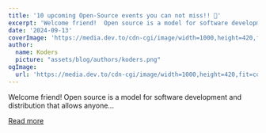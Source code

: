 ```yaml
---
title: '10 upcoming Open-Source events you can not miss!! 🦚'
excerpt: 'Welcome friend!  Open source is a model for software development and distribution that allows anyone...'
date: '2024-09-13'
coverImage: 'https://media.dev.to/cdn-cgi/image/width=1000,height=420,fit=cover,gravity=auto,format=auto/https%3A%2F%2Fdev-to-uploads.s3.amazonaws.com%2Fuploads%2Farticles%2Fubk6a0akie5zt0qel133.gif'
author:
  name: Koders
  picture: "assets/blog/authors/koders.png"
ogImage:
  url: 'https://media.dev.to/cdn-cgi/image/width=1000,height=420,fit=cover,gravity=auto,format=auto/https%3A%2F%2Fdev-to-uploads.s3.amazonaws.com%2Fuploads%2Farticles%2Fubk6a0akie5zt0qel133.gif'
---
```


Welcome friend!  Open source is a model for software development and distribution that allows anyone...

[Read more](https://dev.to/rohan_sharma/10-upcoming-open-source-events-you-can-not-miss-1a7b)
